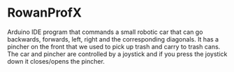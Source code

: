 # RowanProfX
Arduino IDE program that commands a small robotic car that can go backwards, forwards, left, right and the corresponding diagonals. It has a pincher on the front that we used to pick up trash and carry to trash cans.  The car and pincher are controlled by a joystick and if you press the joystick down it closes/opens the pincher.
